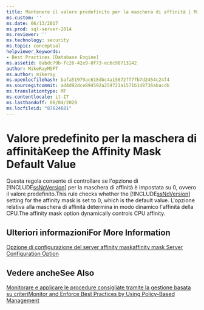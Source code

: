 ```yaml
---
title: Mantenere il valore predefinito per la maschera di affinità | Microsoft Docs
ms.custom: ''
ms.date: 06/13/2017
ms.prod: sql-server-2014
ms.reviewer: ''
ms.technology: security
ms.topic: conceptual
helpviewer_keywords:
- Best Practices [Database Engine]
ms.assetid: 8abdc79b-fc26-42e9-8f73-ec6c98713142
author: MikeRayMSFT
ms.author: mikeray
ms.openlocfilehash: bafa51979ac618dbc4a15672ff77b7d2454c24f4
ms.sourcegitcommit: ad4d92dce894592a259721a1571b1d8736abacdb
ms.translationtype: MT
ms.contentlocale: it-IT
ms.lasthandoff: 08/04/2020
ms.locfileid: "87624681"
---
```

# <a name="keep-the-affinity-mask-default-value"></a><span data-ttu-id="a785c-102">Valore predefinito per la maschera di affinità</span><span class="sxs-lookup"><span data-stu-id="a785c-102">Keep the Affinity Mask Default Value</span></span>
  <span data-ttu-id="a785c-103">Questa regola consente di controllare se l'opzione di [!INCLUDE[ssNoVersion](../../includes/ssnoversion-md.md)] per la maschera di affinità è impostata su 0, ovvero il valore predefinito.</span><span class="sxs-lookup"><span data-stu-id="a785c-103">This rule checks whether the [!INCLUDE[ssNoVersion](../../includes/ssnoversion-md.md)] setting for the affinity mask is set to 0, which is the default value.</span></span> <span data-ttu-id="a785c-104">L'opzione relativa alla maschera di affinità determina in modo dinamico l'affinità della CPU.</span><span class="sxs-lookup"><span data-stu-id="a785c-104">The affinity mask option dynamically controls CPU affinity.</span></span>  
  
## <a name="for-more-information"></a><span data-ttu-id="a785c-105">Ulteriori informazioni</span><span class="sxs-lookup"><span data-stu-id="a785c-105">For More Information</span></span>  
 [<span data-ttu-id="a785c-106">Opzione di configurazione del server affinity mask</span><span class="sxs-lookup"><span data-stu-id="a785c-106">affinity mask Server Configuration Option</span></span>](../../database-engine/configure-windows/affinity-mask-server-configuration-option.md)  
  
## <a name="see-also"></a><span data-ttu-id="a785c-107">Vedere anche</span><span class="sxs-lookup"><span data-stu-id="a785c-107">See Also</span></span>  
 [<span data-ttu-id="a785c-108">Monitorare e applicare le procedure consigliate tramite la gestione basata su criteri</span><span class="sxs-lookup"><span data-stu-id="a785c-108">Monitor and Enforce Best Practices by Using Policy-Based Management</span></span>](monitor-and-enforce-best-practices-by-using-policy-based-management.md)  
  
  
